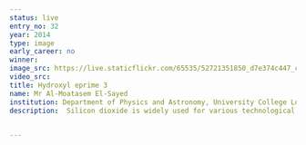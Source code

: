 ```yaml
---
status: live
entry_no: 32
year: 2014
type: image 
early_career: no 
winner: 
image_src: https://live.staticflickr.com/65535/52721351850_d7e374c447_c_d.jpg
video_src: 
title: Hydroxyl eprime 3
name: Mr Al-Moatasem El-Sayed
institution: Department of Physics and Astronomy, University College London
description:  Silicon dioxide is widely used for various technological applications. In particular, it is an integral component of the transistors that make up computer processors. Over the years, advances in engineering have reduced the size of transistors into the nano-scale which has exacerbated a number of transistor reliability issues. In addition, the average processor now typically undergoes more than 400 fabrication processes and is soaked in hydrogen after every fabrication step. Although silicon dioxide has been intensively studied for over five decades, its interaction with hydrogen still remains controversial, with the common perception being that hydrogen acts as a benign entity. Our state of the art calculations on the Archer supercomputer find that hydrogen can create defective sites in silicon dioxide, such as that depicted in the image. This interaction has implications for our transistor fabrication processes in addition to playing a role in some transistor device reliability issues.

  
---
```


